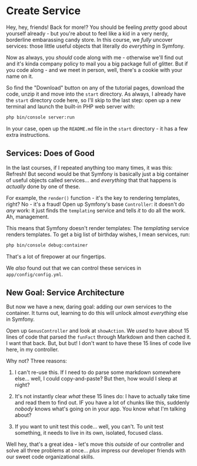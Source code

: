 # Create Service

Hey, hey, friends! Back for more!? You should be feeling *pretty* good about yourself
already - but you're about to feel like a kid in a very nerdy, borderline embarassing
candy store. In this course, we *fully* uncover services: those little useful objects
that literally do *everything* in Symfony.

Now as always, you *should* code along with me - otherwise we'll find out and it's
kinda company policy to mail you a big package full of glitter. But if you code along -
and we meet in person, well, there's a cookie with your name on it.

So find the "Download" button on any of the tutorial pages, download the code, unzip
it and move into the `start` directory. As always, I already have the `start` directory
code here, so I'll skip to the last step: open up a new terminal and launch the built-in
PHP web server with:

```bash
php bin/console server:run
```

In your case, open up the `README.md` file in the `start` directory - it has a few
extra instructions.

## Services: Does of Good

In the last courses, if I repeated anything too many times, it was this: Refresh!
But second would be that Symfony is basically just a big container of useful objects
called services... and *everything* that that happens is *actually* done by one of
these.

For example, the `render()` function - it's the key to rendering templates, right?
No - it's a fraud! Open up Symfony's base `Controller`: it doesn't do *any* work:
it just finds the `templating` service and tells *it* to do all the work. Ah, management.

This means that Symfony doesn't render templates: The *templating* service renders
templates. To get a big list of birthday wishes, I mean services, run:

```bash
php bin/console debug:container
```

That's a lot of firepower at our fingertips.

We *also* found out that we can control these services in `app/config/config.yml`.

## New Goal: Service Architecture

But now we have a new, daring goal: adding our *own* services to the container. It
turns out, learning to do this will unlock almost *everything* else in Symfony.

Open up `GenusController` and look at `showAction`. We *used* to have about 15 lines
of code that parsed the `funFact` through Markdown and then cached it. I want that
back. But, but but! I don't want to have these 15 lines of code live here, in
my controller.

Why not? Three reasons:

1. I can't re-use this. If I need to do parse some markdown somewhere else... well,
I could copy-and-paste? But then, how would I sleep at night?

2. It's not instantly clear *what* these 15 lines do: I have to actually take time
and read them to find out. IF you have a lot of chunks like this, suddenly *nobody* knows
what's going on in your app. You know what I'm talking about?

3. If you want to unit test this code... well, you can't. To unit test something,
it needs to live in its own, isolated, focused class.

Well hey, that's a great idea - let's move this *outside* of our controller and solve
all three problems at once... *plus* impress our developer friends with our sweet
code organizational skills.
